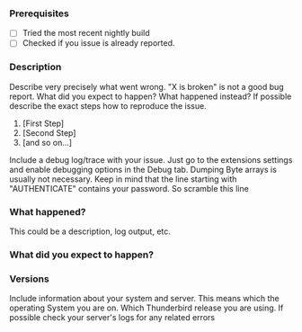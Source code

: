 ### Prerequisites
 * [ ] Tried the most recent nightly build
 * [ ] Checked if you issue is already reported.
 
### Description
 
Describe very precisely what went wrong. "X is broken" is not a good bug report. What did you expect to happen? What happened instead? If possible describe the exact steps how to reproduce the issue.

1. [First Step]
2. [Second Step]
3. [and so on...]

Include a debug log/trace with your issue. Just go to the extensions settings and enable debugging options in the Debug tab. Dumping Byte arrays is usually not necessary. Keep in mind that the line starting with "AUTHENTICATE" contains your password. So scramble this line

### What happened? 
This could be a description, log output, etc.

### What did you expect to happen?


### Versions
Include information about your system and server. This means which the operating System you are on. Which Thunderbird release you are using. If possible check your server's logs for any related errors


